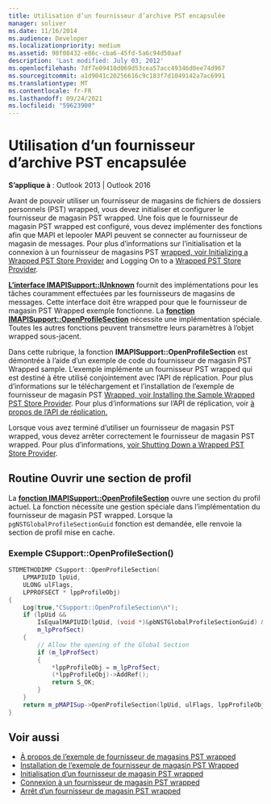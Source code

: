 ```yaml
---
title: Utilisation d’un fournisseur d’archive PST encapsulée
manager: soliver
ms.date: 11/16/2014
ms.audience: Developer
ms.localizationpriority: medium
ms.assetid: 98f08432-e86c-cba6-45fd-5a6c94d50aaf
description: 'Last modified: July 03, 2012'
ms.openlocfilehash: 7df7e09410d069d53cea57acc49346d0ee74d967
ms.sourcegitcommit: a1d9041c20256616c9c183f7d1049142a7ac6991
ms.translationtype: MT
ms.contentlocale: fr-FR
ms.lasthandoff: 09/24/2021
ms.locfileid: "59623900"
---
```

# <a name="using-a-wrapped-pst-store-provider"></a>Utilisation d’un fournisseur d’archive PST encapsulée

**S’applique à** : Outlook 2013 | Outlook 2016 
  
Avant de pouvoir utiliser un fournisseur de magasins de fichiers de dossiers personnels (PST) wrapped, vous devez initialiser et configurer le fournisseur de magasin PST wrapped. Une fois que le fournisseur de magasin PST wrapped est configuré, vous devez implémenter des fonctions afin que MAPI et lepooler MAPI peuvent se connecter au fournisseur de magasin de messages. Pour plus d’informations sur l’initialisation et la connexion à un fournisseur de magasins PST [wrapped, voir Initializing a Wrapped PST Store Provider](initializing-a-wrapped-pst-store-provider.md) and Logging On to a [Wrapped PST Store Provider](logging-on-to-a-wrapped-pst-store-provider.md).
  
**[L’interface IMAPISupport::IUnknown](imapisupportiunknown.md)** fournit des implémentations pour les tâches couramment effectuées par les fournisseurs de magasins de messages. Cette interface doit être wrapped pour que le fournisseur de magasin PST Wrapped exemple fonctionne. La **[fonction IMAPISupport::OpenProfileSection](imapisupport-openprofilesection.md)** nécessite une implémentation spéciale. Toutes les autres fonctions peuvent transmettre leurs paramètres à l’objet wrapped sous-jacent. 
  
Dans cette rubrique, la fonction **IMAPISupport::OpenProfileSection** est démontrée à l’aide d’un exemple de code du fournisseur de magasin PST Wrapped sample. L’exemple implémente un fournisseur PST wrapped qui est destiné à être utilisé conjointement avec l’API de réplication. Pour plus d’informations sur le téléchargement et l’installation de l’exemple de fournisseur de magasin PST [Wrapped, voir Installing the Sample Wrapped PST Store Provider](installing-the-sample-wrapped-pst-store-provider.md). Pour plus d’informations sur l’API de réplication, voir [à propos de l’API de réplication.](about-the-replication-api.md)
  
Lorsque vous avez terminé d’utiliser un fournisseur de magasin PST wrapped, vous devez arrêter correctement le fournisseur de magasin PST wrapped. Pour plus d’informations, [voir Shutting Down a Wrapped PST Store Provider](shutting-down-a-wrapped-pst-store-provider.md).
  
## <a name="open-profile-section-routine"></a>Routine Ouvrir une section de profil

La **[fonction IMAPISupport::OpenProfileSection](imapisupport-openprofilesection.md)** ouvre une section du profil actuel. La fonction nécessite une gestion spéciale dans l’implémentation du fournisseur de magasin PST wrapped. Lorsque la  `pgNSTGlobalProfileSectionGuid` fonction est demandée, elle renvoie la section de profil mise en cache. 
  
### <a name="csupportopenprofilesection-example"></a>Exemple CSupport::OpenProfileSection()

```cpp
STDMETHODIMP CSupport::OpenProfileSection( 
    LPMAPIUID lpUid,     
    ULONG ulFlags, 
    LPPROFSECT * lppProfileObj) 
{ 
    Log(true,"CSupport::OpenProfileSection\n"); 
    if (lpUid &&  
        IsEqualMAPIUID(lpUid, (void *)&pbNSTGlobalProfileSectionGuid) &&  
        m_lpProfSect) 
    {      
        // Allow the opening of the Global Section 
        if (m_lpProfSect) 
        { 
            *lppProfileObj = m_lpProfSect; 
            (*lppProfileObj)->AddRef(); 
            return S_OK; 
        } 
    } 
    return m_pMAPISup->OpenProfileSection(lpUid, ulFlags, lppProfileObj); 
}
```

## <a name="see-also"></a>Voir aussi

- [À propos de l’exemple de fournisseur de magasins PST wrapped](about-the-sample-wrapped-pst-store-provider.md)
- [Installation de l’exemple de fournisseur de magasin PST Wrapped](installing-the-sample-wrapped-pst-store-provider.md)
- [Initialisation d’un fournisseur de magasin PST wrapped](initializing-a-wrapped-pst-store-provider.md)
- [Connexion à un fournisseur de magasin PST wrapped](logging-on-to-a-wrapped-pst-store-provider.md)
- [Arrêt d’un fournisseur de magasin PST wrapped](shutting-down-a-wrapped-pst-store-provider.md)

